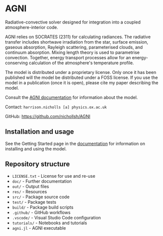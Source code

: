 # AGNI
Radiative-convective solver designed for integration into a coupled atmosphere-interior code.   

AGNI relies on SOCRATES (2311) for calculating radiances. The radiative transfer includes shortwave irradiation from the star, surface emission, gaseous absorption, Rayleigh scattering, parameterised clouds, and continuum absorption. Mixing length theory is used to parametrise convection. Together, energy transport processes allow for an energy-conserving calculation of the atmosphere's temperature profile.      

The model is distributed under a proprietary license. Only once it has been published will the model be distributed under a FOSS license. If you use the model in a publication (once it is open), please cite my paper describing the model.

Consult the [AGNI documentation](https://nichollsh.github.io/AGNI/) for information about the model. 

Contact: `harrison.nicholls [a] physics.ox.ac.uk`   
    
GitHub: https://github.com/nichollsh/AGNI    


## Installation and usage
See the Getting Started page in the [documentation](https://nichollsh.github.io/AGNI/) for information on installing and using the model.

    
## Repository structure 
* `LICENSE.txt`     - License for use and re-use
* `doc/`            - Further documentation
* `out/`            - Output files
* `res/`            - Resources
* `src/`            - Package source code
* `test/`           - Package tests
* `build/`          - Package build scripts
* `.github/`        - GitHub workflows
* `.vscode/`        - Visual Studio Code configuration 
* `tutorials/`      - Notebooks and tutorials
* `agni.jl`         - AGNI executable

